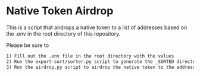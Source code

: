 # Native Token Airdrop

This is a script that airdrops a native token to a list of addresses based on the .env in the root directory of this repository.

Please be sure to

```md
1) Fill out the .env file in the root directory with the values
2) Run the export-sort/sorter.py script to generate the _SORTED directory for bank and/or staked amounts
3) Run the airdrop.py script to airdrop the native token to the addresses
```
